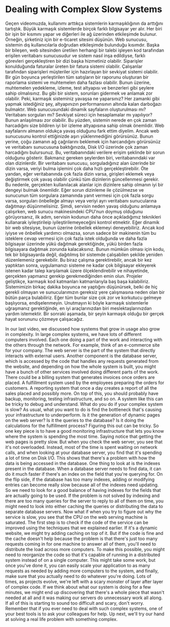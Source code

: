 # Dealing with Complex Slow Systems

Geçen videomuzda, kullanımı arttıkça sistemlerin karmaşıklığının da arttığını tartıştık. Büyük karmaşık sistemlerde birçok farklı bilgisayar yer alır. Her biri bir işin bir kısmını yapar ve diğerleri ile ağ üzerinden etkileşimde bulunur. Örneğin, şirketiniz için bir e-ticaret sitesini düşünün. Web sunucusu, sistemin dış kullanıcılarla doğrudan etkileşimde bulunduğu kısımdır. Başka bir bileşen, web sitesinden üretilen herhangi bir talebi işleyen kod tarafından erişilen veritabanı sunucusudur ve sistem nasıl inşa edildiyse, farklı görevleri gerçekleştiren bir dizi başka hizmetiniz olabilir. Siparişler konulduğunda faturalar üreten bir fatura sistemi olabilir. Çalışanlar tarafından siparişleri müşteriler için hazırlayan bir sevkiyat sistemi olabilir. Bir gün boyunca yerleştirilen tüm satışların bir raporunu oluşturan bir raporlama sistemi ve muhtemelen daha fazlası olabilir. Bunun üzerine, muhtemelen yedekleme, izleme, test altyapısı ve benzerleri gibi şeylere sahip olmalısınız. Bu gibi bir sistem, sorunları gidermek ve anlamak zor olabilir. Peki, karmaşık sisteminiz yavaşsa ne yaparsınız? Her zamanki gibi yapmak istediğiniz şey, altyapınızın performansının altında kalan darboğazı bulmaktır. Web sunucusundaki dinamik sayfaların oluşturulması mı? Veritabanı sorguları mı? Sevkiyat süreci için hesaplamalar mı yapılıyor? Bunun anlaşılması zor olabilir. Bu yüzden, sistemin nerede en çok zaman harcadığını size bildiren iyi bir izleme altyapısına sahip olmak önemlidir. Web sayfalarını almanın oldukça yavaş olduğunu fark ettim diyelim. Ancak web sunucusunu kontrol ettiğinizde aşırı yüklenmediğini görürsünüz. Bunun yerine, çoğu zamanın ağ çağrılarını beklemek için harcandığını görürsünüz ve veritabanı sunucusuna baktığınızda, Disk I/O üzerinde çok zaman harcadığını bulursunuz. Bu, veritabanındaki verilere erişim şeklinde bir sorun olduğunu gösterir. Bakmanız gereken şeylerden biri, veritabanındaki var olan dizinlerdir. Bir veritabanı sunucusu, sorguladığınız alan üzerinde bir dizin varsa, veriyi bulma işlemini çok daha hızlı gerçekleştirebilir. Öte yandan, eğer veritabanında çok fazla dizin varsa, girişleri eklemek veya değiştirmek çok yavaş olabilir çünkü tüm dizinlerin güncellenmesi gerekir. Bu nedenle, gerçekten kullanılacak alanlar için dizinlere sahip olmanın iyi bir dengeyi bulmak önemlidir. Eğer sorun dizinleme ile çözülmezse ve sunucunun tüm sorgulara zamanında yanıt vermesi için çok fazla sorgu varsa, sorguları önbelleğe almayı veya veriyi ayrı veritabanı sunucularına dağıtmayı düşünmelisiniz. Şimdi, servisin neden yavaş olduğunu anlamaya çalışırken, web sunucu makinesindeki CPU'nun doymuş olduğunu görüyorsanız, ilk adım, servisin kodunun daha önce açıkladığımız teknikleri kullanarak iyileştirileip iyileştirilemeyeceğini kontrol etmektir. Eğer dinamik bir web sitesiyse, bunun üzerine önbellek eklemeyi deneyebiliriz. Ancak kod iyiyse ve önbellek yardımcı olmazsa, sorun sadece bir makinenin tüm bu isteklere cevap vermesi için çok fazla istek olduğunda ve daha fazla bilgisayar üzerinde yükü dağıtmak gerektiğinde, yükü birden fazla bilgisayara dağıtmak zorunda kalacaksınız. Bunun mümkün olması için kodu, tek bir bilgisayarda değil, dağıtılmış bir sistemde çalışabilen şekilde yeniden düzenlemeniz gerekebilir. Bu biraz çalışma gerektirebilir, ancak bir kez yaptıktan sonra, uygulamanızı sisteme ne kadar çok bilgisayar ekleyerek istenen kadar talep karşılamak üzere ölçeklendirebilir ve nihayetinde, gerçekten yapmanız gerekip gerekmediğinden emin olun. Projeler geliştikçe, karmaşık kod katmanları katmanlarıyla baş başa kalabiliriz. Sistemimizin birkaç dakika boyunca ne yaptığını düşünürsek, belki de hiç gerekli olmayan ve sunucularımızın gereksiz yere çalışmasına neden olan bir bütün parça bulabiliriz. Eğer tüm bunlar size çok zor ve korkutucu gelmeye başlıyorsa, endişelenmeyin. Unutmayın ki böyle karmaşık sistemlerle uğraşmanız gerektiğinde, en iyi araçlarınızdan biri meslektaşlarınızdan yardım istemektir. Bir sonraki aşamada, bir şeyin karmaşık olduğu bir gerçek hayat sorununu çözmeye çalışacağız.

In our last video, we discussed how systems that grow in usage also grow in complexity. In large complex systems, we have lots of different computers involved. Each one doing a part of the work and interacting with the others through the network. For example, think of an e-commerce site for your company. The web server is the part of the system that directly interacts with external users. Another component is the database server, which is accessed by the code that handles any requests generated from the website, and depending on how the whole system is built, you might have a bunch of other services involved doing different parts of the work. There could be a billing system that generates invoices once orders are placed. A fulfillment system used by the employees preparing the orders for customers. A reporting system that once a day creates a report of all the sales placed and possibly more. On top of this, you should probably have backup, monitoring, testing infrastructure, and so on. A system like this can be tricky to debug and understand. What do you do if your complex system is slow? As usual, what you want to do is find the bottleneck that's causing your infrastructure to underperform. Is it the generation of dynamic pages on the web server? Is it the queries to the database? Is it doing the calculations for the fulfillment process? Figuring this out can be tricky. So one key piece is to have a good monitoring infrastructure that lets you know where the system is spending the most time. Saying notice that getting the web pages is pretty slow. But when you check the web server, you see that it's not overloaded. Instead, most of the time is spent waiting on network calls, and when looking at your database server, you find that it's spending a lot of time on Disk I/O. This shows that there's a problem with how the data is being accessed in the database. One thing to look at is the indexes present in the database. When a database server needs to find data, it can do it much faster if there's an index on the field that you're querying for. On the flip side, if the database has too many indexes, adding or modifying entries can become really slow because all of the indexes need updating. So we need to look for a good balance of having indexes for the fields that are actually going to be used. If the problem is not solved by indexing and there are too many queries for the server to reply to all of them on time, you might need to look into either caching the queries or distributing the data to separate database servers. Now what if when you try to figure out why the service is slow, you see that the CPU on the web serving machine is saturated. The first step is to check if the code of the service can be improved using the techniques that we explained earlier. If it's a dynamic website, we might try adding caching on top of it. But if the code is fine and the cache doesn't help because the problem is that there's just too many requests coming in for one machine to answer all of them, you'll need to distribute the load across more computers. To make this possible, you might need to reorganize the code so that it's capable of running in a distributed system instead of on a single computer. This might take some work, but once you've done it, you can easily scale your application to as many requests as needed by adding more computers to the system, and finally, make sure that you actually need to do whatever you're doing. Lots of times, as projects evolve, we're left with a scary monster of layer after layer of complex code. If we think about what our system is doing for a few minutes, we might end up discovering that there's a whole piece that wasn't needed at all and it was making our servers do unnecessary work all along. If all of this is starting to sound too difficult and scary, don't worry. Remember that if you ever need to deal with such complex systems, one of your best tools is to ask your colleagues for help. Up next, we'll try our hand at solving a real life problem with something complex.